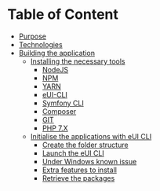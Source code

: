 Table of Content
================

- [Purpose](purpose)
- [Technologies](technologies)
- [Building the application](Building-the-application)
  - [Installing the necessary tools](Necessary-Tools)
    - [NodeJS](Necessary-Tools#nodejs)
    - [NPM](Necessary-Tools#npm)
    - [YARN](Necessary-Tools#yarn)
    - [eUI-CLI](Necessary-Tools#eui-cli)
    - [Symfony CLI](Necessary-Tools#symfony-cli)
    - [Composer](Necessary-Toolss#composer)
    - [GIT](Necessary-Tools#git)
    - [PHP 7.X](Necessary-Tools#php-7x)
  - [Initialise the applications with eUI CLI](Initialise-the-application)
    - [Create the folder structure](Initialise-the-application#Create-the-folder-structure)
    - [Launch the eUI CLI](Initialise-the-application#Launch-the-eUI-CLI)
    - [Under Windows known issue](Initialise-the-application#Under-Windows-known-issue)
    - [Extra features to install](Initialise-the-application#Extra-features-to-install)
    - [Retrieve the packages](Initialise-the-application.md#Retrieve-the-packages)